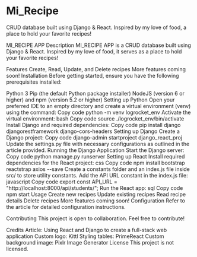 # Mi_Recipe
CRUD database built using Django &amp; React. Inspired by my love of food, a place to hold your favorite recipes! 


MI_RECIPE APP
Description
MI_RECIPE APP is a CRUD database built using Django & React. Inspired by my love of food, it serves as a place to hold your favorite recipes!

Features
Create, Read, Update, and Delete recipes
More features coming soon!
Installation
Before getting started, ensure you have the following prerequisites installed:

Python 3
Pip (the default Python package installer)
NodeJS (version 6 or higher) and npm (version 5.2 or higher)
Setting up Python
Open your preferred IDE to an empty directory and create a virtual environment (venv) using the command:
Copy code
python -m venv logrocket_env
Activate the virtual environment:
bash
Copy code
source ./logrocket_env/bin/activate
Install Django and required dependencies:
Copy code
pip install django djangorestframework django-cors-headers
Setting up Django
Create a Django project:
Copy code
django-admin startproject django_react_proj
Update the settings.py file with necessary configurations as outlined in the article provided.
Running the Django Application
Start the Django server:
Copy code
python manage.py runserver
Setting up React
Install required dependencies for the React project:
css
Copy code
npm install bootstrap reactstrap axios --save
Create a constants folder and an index.js file inside src/ to store utility constants.
Add the API URL constant in the index.js file:
javascript
Copy code
export const API_URL = "http://localhost:8000/api/students/";
Run the React app:
sql
Copy code
npm start
Usage
Create new recipes
Update existing recipes
Read recipe details
Delete recipes
More features coming soon!
Configuration
Refer to the article for detailed configuration instructions.

Contributing
This project is open to collaboration. Feel free to contribute!

Credits
Article: Using React and Django to create a full-stack web application
Custom logo: Kittl
Styling tables: PrimeReact
Custom background image: Pixlr Image Generator
License
This project is not licensed.

